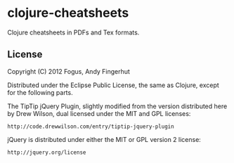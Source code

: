 # clojure-cheatsheets

Clojure cheatsheets in PDFs and Tex formats.

## License

Copyright (C) 2012 Fogus, Andy Fingerhut

Distributed under the Eclipse Public License, the same as Clojure,
except for the following parts.

The TipTip jQuery Plugin, slightly modified from the version
distributed here by Drew Wilson, dual licensed under the MIT and GPL
licenses:

    http://code.drewwilson.com/entry/tiptip-jquery-plugin

jQuery is distributed under either the MIT or GPL version 2 license:

    http://jquery.org/license
